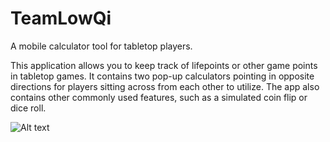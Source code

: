 # TeamLowQi
A mobile calculator tool for tabletop players.

This application allows you to keep track of lifepoints or other game points in tabletop games.
It contains two pop-up calculators pointing in opposite directions for players sitting across from each other to utilize.
The app also contains other commonly used features, such as a simulated coin flip or dice roll.

![Alt text](https://imgur.com/brTTkIL "Calculator Preview")
